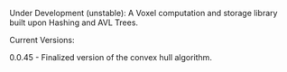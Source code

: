 Under Development (unstable): A Voxel computation and storage library built upon Hashing and AVL Trees.

Current Versions:

0.0.45 - Finalized version of the convex hull algorithm.